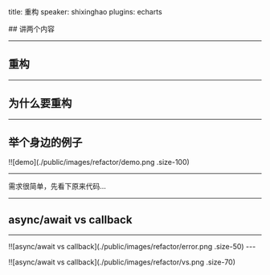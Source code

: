 title: 重构
speaker: shixinghao
plugins: echarts

<slide class="bg-black-blue aligncenter" >
## 讲两个内容

---

<slide class="bg-black-blue aligncenter">

## 重构

---

<slide class="bg-black-blue aligncenter">

## 为什么要重构

---

<slide class="bg-black-blue aligncenter">

## 举个身边的例子

!![demo](./public/images/refactor/demo.png .size-100)

---

<slide class="bg-black-blue aligncenter">
需求很简单，先看下原来代码...

---

<slide class="bg-black-blue aligncenter">

## async/await vs callback

---

<slide class="bg-black-blue aligncenter">
!![async/await vs callback](./public/images/refactor/error.png .size-50)
---

<slide class="bg-black-blue aligncenter">

!![async/await vs callback](./public/images/refactor/vs.png .size-70)
